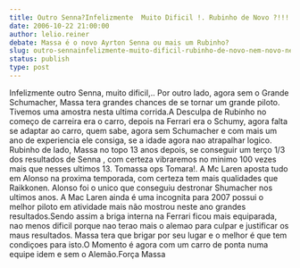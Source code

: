 ```yaml
---
title: Outro Senna?Infelizmente  Muito Dificil !. Rubinho de Novo ?!!!  Nem novo, nem velho  !!
date: 2006-10-22 21:00:00
author: lelio.reiner
debate: Massa é o novo Ayrton Senna ou mais um Rubinho?
slug: outro-sennainfelizmente-muito-dificil-rubinho-de-novo-nem-novo-nem-velho
status: publish 
type: post
---
```


Infelizmente outro Senna, muito dificil,.. Por outro lado, agora sem o Grande Schumacher, Massa tera grandes chances de se tornar um grande piloto. Tivemos uma amostra nesta ultima corrida.A Desculpa de Rubinho no começo de carreira era o carro, depois na Ferrari era o Schumy, agora falta se adaptar ao carro, quem sabe, agora sem Schumacher e com mais um ano de experiencia ele consiga, se a idade agora nao atrapalhar logico.
Rubinho de lado, Massa no topo 13 anos depois, se conseguir um terço 1/3 dos resultados de Senna , com certeza vibraremos no minimo 100 vezes mais que nesses ultimos 13. Tomassa ops Tomara!. 
A Mc Laren aposta tudo em Alonso na proxima temporada, com certeza tem mais qualidades que Raikkonen. Alonso foi o unico que conseguiu destronar Shumacher nos ultimos anos. A Mac Laren ainda é uma incognita para 2007 possui o melhor piloto em atividade mais não mostrou neste ano grandes resultados.Sendo assim a briga interna na Ferrari ficou mais equiparada, nao menos dificil porque nao terao mais o alemao para culpar e justificar os maus resultados. Massa tera que brigar por seu lugar e o melhor é que tem condiçoes para isto.O Momento é agora com um carro de ponta numa equipe idem e sem o Alemão.Força Massa
